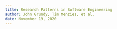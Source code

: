 ```yaml
---
title: Research Patterns in Software Engineering
author: John Grundy, Tim Menzies, et al.
date: November 19, 2020
---
```

